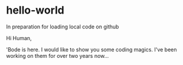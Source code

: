 # hello-world
In preparation for loading local code on github

Hi Human,

'Bode is here. I would like to show you some coding magics.
I've been working on them for over two years now...